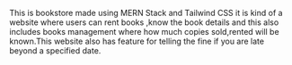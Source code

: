 This is bookstore made using MERN Stack and Tailwind CSS it is kind of a website where users can rent books ,know  the book details and this also includes books management 
where how much copies sold,rented will be known.This website also has feature for telling the fine if you are late beyond a specified date.
